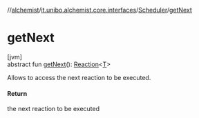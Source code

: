 //[alchemist](../../../index.md)/[it.unibo.alchemist.core.interfaces](../index.md)/[Scheduler](index.md)/[getNext](get-next.md)

# getNext

[jvm]\
abstract fun [getNext](get-next.md)(): [Reaction](../../it.unibo.alchemist.model.interfaces/-reaction/index.md)<[T](../../it.unibo.alchemist.boundary.interfaces/-output-monitor/index.md)>

Allows to access the next reaction to be executed.

#### Return

the next reaction to be executed
